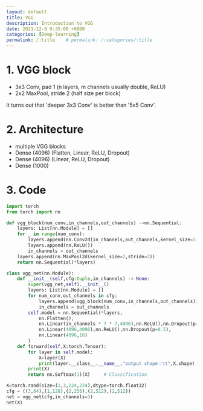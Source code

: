 ```yaml
---
layout: default
title: VGG
description: Introduction to VGG
date: 2021-12-9 9:35:00 +0800
categories: [Deep-learning]
permalink: /:title    # permalink: /:categories/:title
---
```


# 1. VGG block
* 3x3 Conv, pad 1 (n layers, m channels usually double, ReLU)
* 2x2 MaxPool, stride 2 (half size per block)

It turns out that 'deeper 3x3 Conv' is better than '5x5 Conv'.
# 2. Architecture
* multiple VGG blocks
* Dense (4096)  (Flatten, Linear, ReLU, Dropout)
* Dense (4096)  (Linear, ReLU, Dropout)
* Dense (1000)

# 3. Code
```python
import torch 
from torch import nn

def vgg_block(num_conv,in_channels,out_channels) ->nn.Sequential:
    layers: List[nn.Module] = []
    for _ in range(num_conv):
        layers.append(nn.Conv2d(in_channels,out_channels,kernel_size=3,padding=1))
        layers.append(nn.ReLU())
        in_channels = out_channels
    layers.append(nn.MaxPool2d(kernel_size=2,stride=2))
    return nn.Sequential(*layers)

class vgg_net(nn.Module):
    def __init__(self,cfg:tuple,in_channels) -> None:
        super(vgg_net,self).__init__()
        layers: List[nn.Module] = []
        for num_conv,out_channels in cfg:
            layers.append(vgg_block(num_conv,in_channels,out_channels))
            in_channels = out_channels
        self.model = nn.Sequential(*layers,
            nn.Flatten(),
            nn.Linear(in_channels * 7 * 7,4096),nn.ReLU(),nn.Dropout(p=0.5),
            nn.Linear(4096,4096),nn.ReLU(),nn.Dropout(p=0.5),
            nn.Linear(4096,10)
        )
    def forward(self,X:torch.Tensor):
        for layer in self.model:
            X=layer(X)
            print(layer.__class__.__name__,"output shape：\t",X.shape)
        print(X)
        return nn.Softmax(1)(X)     # Classification

X=torch.rand(size=(1,3,224,224),dtype=torch.float32)
cfg = ((3,64),(1,128),(2,256),(2,512),(2,512))
net = vgg_net(cfg,in_channels=3)
net(X)
```